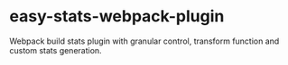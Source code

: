 # easy-stats-webpack-plugin
Webpack build stats plugin with granular control, transform function and custom stats generation.
